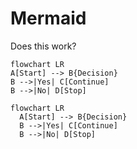 # Mermaid

Does this work?

```
flowchart LR
A[Start] --> B{Decision}
B -->|Yes| C[Continue]
B -->|No| D[Stop]
```

```mermaid
flowchart LR
  A[Start] --> B{Decision}
  B -->|Yes| C[Continue]
  B -->|No| D[Stop]
```
